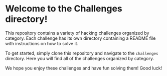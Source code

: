 # Welcome to the Challenges directory!

This repository contains a variety of hacking challenges organized by category. Each challenge has its own directory containing a README file with instructions on how to solve it.

To get started, simply clone this repository and navigate to the `challenges` directory. Here you will find all of the challenges organized by category. 

We hope you enjoy these challenges and have fun solving them! Good luck!
